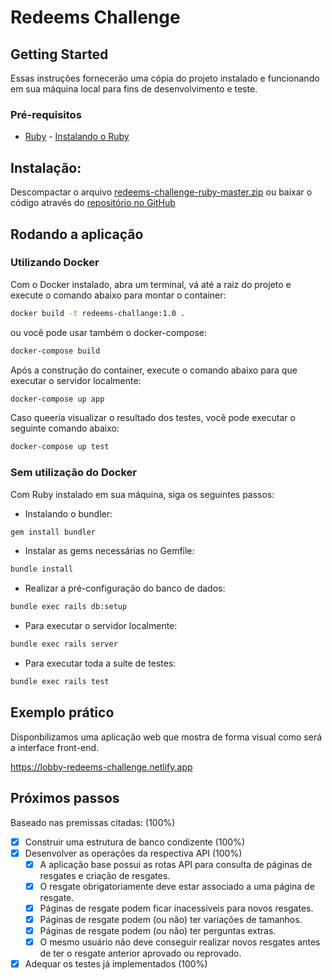 # Redeems Challenge

## Getting Started

Essas instruções fornecerão uma cópia do projeto instalado e funcionando em sua máquina local para fins de desenvolvimento e teste.

### Pré-requisitos

* [Ruby](https://www.ruby-lang.org/) - [Instalando o Ruby](https://www.ruby-lang.org/pt/documentation/installation/)

## Instalação:
Descompactar o arquivo [redeems-challenge-ruby-master.zip](https://github.com/lobby-tech/redeems-challenge-ruby/archive/refs/heads/master.zip) ou baixar o código através do  [repositório no GitHub](https://github.com/lobby-tech/redeems-challenge-ruby)

## Rodando a aplicação

### Utilizando Docker

Com o Docker instalado, abra um terminal, vá até a raiz do projeto e execute o comando abaixo para montar o container:
```sh
docker build -t redeems-challange:1.0 .
```

ou você pode usar também o docker-compose:

```sh
docker-compose build
```

Após a construção do container, execute o comando abaixo para que executar o servidor localmente:

```sh
docker-compose up app
```

Caso queeria visualizar o resultado dos testes, você pode executar o seguinte comando abaixo:

```sh
docker-compose up test
```

### Sem utilização do Docker
Com Ruby instalado em sua máquina, siga os seguintes passos:

- Instalando o bundler:
```sh
gem install bundler
```

- Instalar as gems necessárias no Gemfile:
```sh
bundle install
```

- Realizar a pré-configuração do banco de dados:
```sh
bundle exec rails db:setup
```

- Para executar o servidor localmente:
```sh
bundle exec rails server
```

- Para executar toda a suíte de testes:
```sh
bundle exec rails test
```

## Exemplo prático
Disponbilizamos uma aplicação web que mostra de forma visual como será a interface front-end.

https://lobby-redeems-challenge.netlify.app


## Próximos passos

Baseado nas premissas citadas: (100%)

- [x] Construir uma estrutura de banco condizente (100%)
- [x] Desenvolver as operações da respectiva API (100%)
  - [x] A aplicação base possui as rotas API para consulta de páginas de resgates e criação de resgates.
  - [x] O resgate obrigatoriamente deve estar associado a uma página de resgate.
  - [x] Páginas de resgate podem ficar inacessíveis para novos resgates.
  - [x] Páginas de resgate podem (ou não) ter variações de tamanhos.
  - [x] Páginas de resgate podem (ou não) ter perguntas extras.
  - [x] O mesmo usuário não deve conseguir realizar novos resgates antes de ter o resgate anterior aprovado ou reprovado.
- [x] Adequar os testes já implementados (100%)